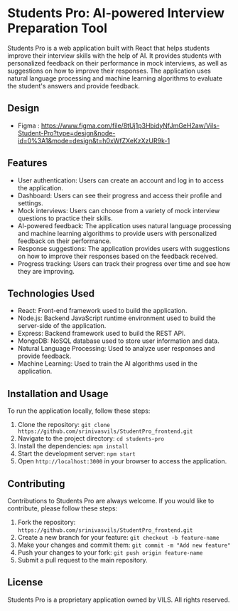 # Students Pro: AI-powered Interview Preparation Tool

Students Pro is a web application built with React that helps students improve their interview skills with the help of AI. It provides students with personalized feedback on their performance in mock interviews, as well as suggestions on how to improve their responses. The application uses natural language processing and machine learning algorithms to evaluate the student's answers and provide feedback.

## Design

- Figma : https://www.figma.com/file/8tUj1p3HbidyNfJmGeH2aw/Vils-Student-Pro?type=design&node-id=0%3A1&mode=design&t=h0xWfZXeKzXzUR9k-1

## Features

- User authentication: Users can create an account and log in to access the application.
- Dashboard: Users can see their progress and access their profile and settings.
- Mock interviews: Users can choose from a variety of mock interview questions to practice their skills.
- AI-powered feedback: The application uses natural language processing and machine learning algorithms to provide users with personalized feedback on their performance.
- Response suggestions: The application provides users with suggestions on how to improve their responses based on the feedback received.
- Progress tracking: Users can track their progress over time and see how they are improving.

## Technologies Used

- React: Front-end framework used to build the application.
- Node.js: Backend JavaScript runtime environment used to build the server-side of the application.
- Express: Backend framework used to build the REST API.
- MongoDB: NoSQL database used to store user information and data.
- Natural Language Processing: Used to analyze user responses and provide feedback.
- Machine Learning: Used to train the AI algorithms used in the application.

## Installation and Usage

To run the application locally, follow these steps:

1. Clone the repository: `git clone https://github.com/srinivasvils/StudentPro_frontend.git`
2. Navigate to the project directory: `cd students-pro`
3. Install the dependencies: `npm install`
4. Start the development server: `npm start`
5. Open `http://localhost:3000` in your browser to access the application.

## Contributing

Contributions to Students Pro are always welcome. If you would like to contribute, please follow these steps:

1. Fork the repository: `https://github.com/srinivasvils/StudentPro_frontend.git`
2. Create a new branch for your feature: `git checkout -b feature-name`
3. Make your changes and commit them: `git commit -m "Add new feature"`
4. Push your changes to your fork: `git push origin feature-name`
5. Submit a pull request to the main repository.

## License

Students Pro is a proprietary application owned by VILS. All rights reserved.
